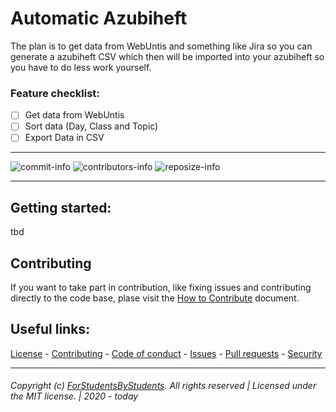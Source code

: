 # Automatic Azubiheft 
The plan is to get data from WebUntis and something like Jira so you can generate a azubiheft CSV which then will be imported into your azubiheft so you have to do less work yourself.

### Feature checklist:

- [ ] Get data from WebUntis
- [ ] Sort data (Day, Class and Topic)
- [ ] Export Data in CSV

---- 

  ![commit-info][commit-info]
  ![contributors-info][contributors-info]
  ![reposize-info][reposize-info]

----

## Getting started:
tbd

## Contributing

If you want to take part in contribution, like fixing issues and contributing directly to the code base, plase visit the [How to Contribute][github-contribute] document.

## Useful links:
[License][github-license] - 
[Contributing][github-contribute] - 
[Code of conduct][github-codeofconduct] - 
[Issues][github-issues] - 
[Pull requests][github-pulls] - 
[Security][github-security] 

<hr>  

###### Copyright (c) [ForStudentsByStudents][github-team]. All rights reserved | Licensed under the MIT license. | 2020 - today

<!-- Variables -->
[github-team]: https://github.com/forstudentsbystudents

[github-license]: https://github.com/forstudentsbystudents/automatic-azubiheft/blob/master/LICENSE
[github-contribute]: https://github.com/forstudentsbystudents/automatic-azubiheft/blob/master/CONTRIBUTING.md
[github-codeofconduct]: https://github.com/forstudentsbystudents/automatic-azubiheft/blob/master/CODE_OF_CONDUCT.md
[github-issues]: https://github.com/forstudentsbystudents/automatic-azubiheft/issues
[github-pulls]: https://github.com/forstudentsbystudents/automatic-azubiheft/pulls
[github-security]: https://github.com/forstudentsbystudents/automatic-azubiheft/blob/master/SECURITY.md

[commit-info]: https://img.shields.io/github/last-commit/forstudentsbystudents/automatic-azubiheft?style=flat-square

[contributors-info]: https://img.shields.io/github/contributors/forstudentsbystudents/automatic-azubiheft?style=flat-square

[reposize-info]: https://img.shields.io/github/repo-size/forstudentsbystudents/automatic-azubiheft?style=flat-square